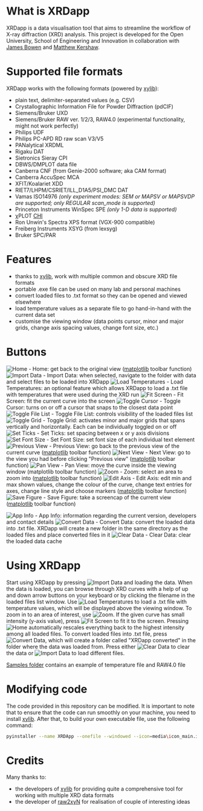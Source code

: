 # What is XRDapp
XRDapp is a data visualisation tool that aims to streamline the workflow of X-ray diffraction (XRD) analysis. This project is developed for the Open University, School of Engineering and Innovation in collaboration with [James Bowen](https://www.linkedin.com/in/bowenjames/) and [Matthew Kershaw](https://www.linkedin.com/in/matt-kershaw-47634b57/). 
# Supported file formats
XRDapp works with the following formats (powered by [xylib](https://github.com/wojdyr/xylib/tree/master)):
- plain text, delimiter-separated values (e.g. CSV)
- Crystallographic Information File for Powder Diffraction (pdCIF)
- Siemens/Bruker UXD
- Siemens/Bruker RAW ver. 1/2/3, RAW4.0 (experimental functionality, might not work perfectly)
- Philips UDF
- Philips PC-APD RD raw scan V3/V5
- PANalytical XRDML
- Rigaku DAT
- Sietronics Sieray CPI
- DBWS/DMPLOT data file
- Canberra CNF (from Genie-2000 software; aka CAM format)
- Canberra AccuSpec MCA
- XFIT/Koalariet XDD
- RIET7/LHPM/CSRIET/ILL_D1A5/PSI_DMC DAT
- Vamas ISO14976 _(only experiment modes: SEM or MAPSV or MAPSVDP are supported; only REGULAR scan_mode is supported)_
- Princeton Instruments WinSpec SPE _(only 1-D data is supported)_
- χPLOT [CHI](http://www.esrf.eu/computing/scientific/FIT2D/FIT2D_REF/node115.html#SECTION0001851500000000000000)
- Ron Unwin's Spectra XPS format (VGX-900 compatible)
- Freiberg Instruments XSYG (from lexsyg)
- Bruker SPC/PAR
# Features
- thanks to [xylib](https://github.com/wojdyr/xylib/tree/master), work with multiple common and obscure XRD file formats
- portable .exe file can be used on many lab and personal machines
- convert loaded files to .txt format so they can be opened and viewed elsewhere
- load temperature values as a separate file to go hand-in-hand with the current data set
- customise the viewing window (data points cursor, minor and major grids, change axis spacing values, change font size, etc.)
# Buttons
![Home](media/mpl_home_large.png) - Home: get back to the original view ([matplotlib](https://github.com/matplotlib/matplotlib) toolbar function)
![Import Data](media/import-content.png) - Import Data: when selected, navigate to the folder with data and select files to be loaded into XRDapp
![Load Temperatures](media/temperature-low.png) - Load Temperatures: an optional feature which allows XRDapp to load a .txt file with temperatures that were used during the XRD run
![Fit Screen](media/stretch-vertically.png) - Fit Screen: fit the current curve into the screen
![Toggle Cursor](media/cursor.png) - Toggle Cursor: turns on or off a cursor that snaps to the closest data point
![Toggle File List](media/toggle-list-icon.png) - Toggle File List: controls visibility of the loaded files list
![Toggle Grid](media/toggle-grid-icon.png) - Toggle Grid: activates minor and major grids that spans vertically and horizontally. Each can be individually toggled on or off
![Set Ticks](media/set-ticks-icon.png) - Set Ticks: set spacing between x or y axis divisions
![Set Font Size](media/font-size-icon.png) - Set Font Size: set font size of each individual text element
![Previous View](media/mpl_back_large.png) - Previous View: go back to the previous view of the current curve ([matplotlib](https://github.com/matplotlib/matplotlib) toolbar function)
![Next View](media/mpl_forward_large.png) - Next View: go to the view you had before clicking "Previous view" ([matplotlib](https://github.com/matplotlib/matplotlib) toolbar function)
![Pan View](media/mpl_move_large.png) - Pan View: move the curve inside the viewing window (matplotlib toolbar function)
![Zoom](media/mpl_zoom.png) - Zoom: select an area to zoom into ([matplotlib](https://github.com/matplotlib/matplotlib) toolbar function)
![Edit Axis](media/mpl_axis.png) - Edit Axis: edit min and max shown values, change the colour of the curve, change text entries for axes, change line style and choose markers ([matplotlib](https://github.com/matplotlib/matplotlib) toolbar function)
![Save Figure](media/mpl_filesave_large.png) - Save Figure: take a screencap of the current view ([matplotlib](https://github.com/matplotlib/matplotlib) toolbar function)

![App Info](media/info-icon.png) - App Info: information regarding the current version, developers and contact details
![Convert Data](media/convert-icon.png) - Convert Data: convert the loaded data into .txt file. XRDapp will create a new folder in the same directory as the loaded files and place converted files in it
![Clear Data](media/clear-data-icon.png) - Clear Data: clear the loaded data cache
# Using XRDapp
Start using XRDapp by pressing ![Import Data](media/import-content.png) and loading the data. When the data is loaded, you can browse through XRD curves with a help of up and down arrow buttons on your keyboard or by clicking the filename in the loaded files list window. Use ![Load Temperatures](media/temperature-low.png) to load a .txt file with temperature values, which will be displayed above the viewing window. To zoom in to an area of interest, use ![Zoom](media/mpl_zoom.png). If the given curve has small intensity (y-axis value), press ![Fit Screen](media/stretch-vertically.png) to fit it to the screen. Pressing ![Home](media/mpl_home_large.png) automatically rescales everything back to the highest intensity among all loaded files. To convert loaded files into .txt file, press ![Convert Data](media/convert-icon.png), which will create a folder called "XRDapp converted" in the folder where the data was loaded from. Press either ![Clear Data](media/clear-data-icon.png) to clear the data or ![Import Data](media/import-content.png) to load different files.

[Samples folder](samples/) contains an example of temperature file and RAW4.0 file

# Modifying code
The code provided in this repository can be modified. It is important to note that to ensure that the code can run smoothly on your machine, you need to install [xylib](https://github.com/wojdyr/xylib/tree/master). After that, to build your own executable file, use the following command:
```bash
pyinstaller --name XRDApp --onefile --windowed --icon=media\icon_main.ico --add-data "media;media" xrdapp.py
```
# Credits
Many thanks to:
- the developers of [xylib](https://github.com/wojdyr/xylib) for providing quite a comprehensive tool for working with multiple XRD data formats
- the developer of [raw2xyN](https://github.com/MarcoVando/raw2xyN) for realisation of couple of interesting ideas